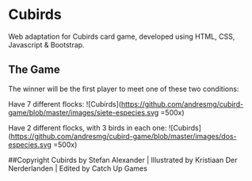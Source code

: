 # Cubirds

Web adaptation for Cubirds card game, developed using HTML, CSS, Javascript & Bootstrap.

## The Game

The winner will be the first player to meet one of these two conditions:

Have 7 different flocks:
![Cubirds](https://github.com/andresmg/cubird-game/blob/master/images/siete-especies.svg =500x)

Have 2 different flocks, with 3 birds in each one:
![Cubirds](https://github.com/andresmg/cubird-game/blob/master/images/dos-especies.svg =500x)

##Copyright
Cubirds by Stefan Alexander | Illustrated by Kristiaan Der Nerderlanden | Edited by Catch Up Games
